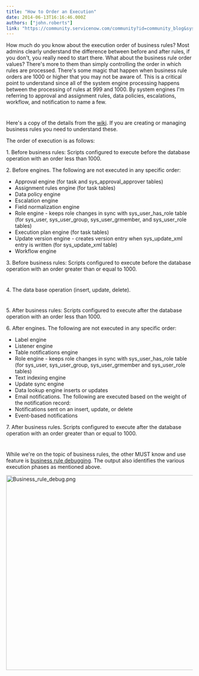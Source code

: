 ```yaml
---
title: "How to Order an Execution"
date: 2014-06-13T16:16:46.000Z
authors: ["john.roberts"]
link: "https://community.servicenow.com/community?id=community_blog&sys_id=b9ac2625dbd0dbc01dcaf3231f96192d"
---
```

<p>How much do you know about the execution order of business rules? Most admins clearly understand the difference between before and after rules, if you don't, you really need to start there. What about the business rule order values? There's more to them than simply controlling the order in which rules are processed. There's some magic that happen when business rule orders are 1000 or higher that you may not be aware of. This is a critical point to understand since all of the system engine processing happens between the processing of rules at 999 and 1000. By system engines I'm referring to approval and assignment rules, data policies, escalations, workflow, and notification to name a few.</p><p style="min-height: 8pt; height: 8pt; padding: 0px;">  </p><p>Here's a copy of the details from the <a title="k-external-small" class="jive-link-external-small" href="http://wiki.servicenow.com/index.php?title=Execution_Order_of_Scripts_and_Engines" rel="nofollow" target="_blank">wiki</a>. If you are creating or managing business rules you need to understand these.</p><p>The order of execution is as follows:</p><p>1. Before business rules: Scripts configured to execute before the database operation with an order less than 1000.</p><p>2. Before engines. The following are not executed in any specific order:</p><ul><li>Approval engine (for task and sys_approval_approver tables)</li><li>Assignment rules engine (for task tables)</li><li>Data policy engine</li><li>Escalation engine</li><li>Field normalization engine</li><li>Role engine - keeps role changes in sync with sys_user_has_role table (for sys_user, sys_user_group, sys_user_grmember, and sys_user_role tables)</li><li>Execution plan engine (for task tables)</li><li>Update version engine - creates version entry when sys_update_xml entry is written (for sys_update_xml table)</li><li>Workflow engine</li></ul><p>3. Before business rules: Scripts configured to execute before the database operation with an order greater than or equal to 1000.</p><p style="min-height: 8pt; height: 8pt; padding: 0px;">  </p><p>4. The data base operation (insert, update, delete).</p><p style="min-height: 8pt; height: 8pt; padding: 0px;">  </p><p>5. After business rules: Scripts configured to execute after the database operation with an order less than 1000.</p><p>6. After engines. The following are not executed in any specific order:</p><ul><li>Label engine</li><li>Listener engine</li><li>Table notifications engine</li><li>Role engine - keeps role changes in sync with sys_user_has_role table (for sys_user, sys_user_group, sys_user_grmember and sys_user_role tables)</li><li>Text indexing engine</li><li>Update sync engine</li><li>Data lookup engine inserts or updates</li><li>Email notifications. The following are executed based on the weight of the notification record:</li><li>Notifications sent on an insert, update, or delete</li><li>Event-based notifications</li></ul><p>7. After business rules. Scripts configured to execute after the database operation with an order greater than or equal to 1000.</p><p style="min-height: 8pt; height: 8pt; padding: 0px;">  </p><p>While we're on the topic of business rules, the other MUST know and use feature is <a title="k-external-small" class="jive-link-external-small" href="http://wiki.servicenow.com/index.php?title=Debugging_Tools_Best_Practices#Debug_Business_Rule" rel="nofollow" target="_blank">business rule debugging</a>. The output also identifies the various execution phases as mentioned above.</p><p><a _jive_internal="true" href="/servlet/JiveServlet/showImage/38-3170-10796/Business_rule_debug.png"><img  alt="Business_rule_debug.png" height="524" src="0ae37fbddb1c9b048c8ef4621f96192b.iix" width="967"/></a></p>